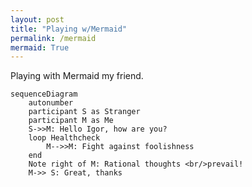 ```yaml
---
layout: post
title: "Playing w/Mermaid"
permalink: /mermaid
mermaid: True
---
```


Playing with Mermaid my friend.

```mermaid
sequenceDiagram
    autonumber
    participant S as Stranger
    participant M as Me
    S->>M: Hello Igor, how are you?
    loop Healthcheck
        M-->>M: Fight against foolishness
    end
    Note right of M: Rational thoughts <br/>prevail!
    M->> S: Great, thanks
```
